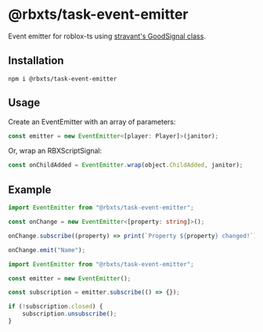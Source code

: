 # @rbxts/task-event-emitter

Event emitter for roblox-ts using [stravant's GoodSignal class](https://devforum.roblox.com/t/lua-signal-class-comparison-optimal-goodsignal-class/1387063).

## Installation

```
npm i @rbxts/task-event-emitter
```

## Usage

Create an EventEmitter with an array of parameters:

```ts
const emitter = new EventEmitter<[player: Player]>(janitor);
```

Or, wrap an RBXScriptSignal:

```ts
const onChildAdded = EventEmitter.wrap(object.ChildAdded, janitor);
```

## Example

```ts
import EventEmitter from "@rbxts/task-event-emitter";

const onChange = new EventEmitter<[property: string]>();

onChange.subscribe((property) => print(`Property ${property} changed!`));

onChange.emit("Name");
```

```ts
import EventEmitter from "@rbxts/task-event-emitter";

const emitter = new EventEmitter();

const subscription = emitter.subscribe(() => {});

if (!subscription.closed) {
	subscription.unsubscribe();
}
```
